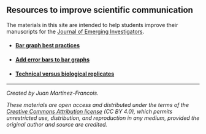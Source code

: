 ## Resources to improve scientific communication

The materials in this site are intended to help students improve their manuscripts for the [Journal of Emerging Investigators](https://emerginginvestigators.org).



- #### [Bar graph best practices](https://juanramonmtz.github.io/bar-graphs)

- #### [Add error bars to bar graphs](https://juanramonmtz.github.io/bar-graphs-add-error)

- #### [Technical versus biological replicates](https://juanramonmtz.github.io/technical-vs-biological-replicates)

---
*Created by Juan Martinez-Francois.*

*These materials are open access and distributed under the terms of the [Creative Commons Attribution license](https://creativecommons.org/licenses/by/4.0/) (CC BY 4.0), which permits unrestricted use, distribution, and reproduction in any medium, provided the original author and source are credited.*
